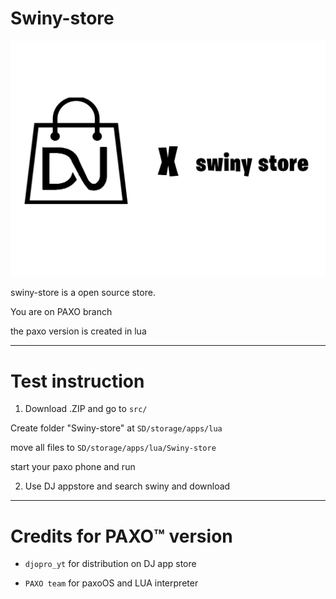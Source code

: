 # Swiny-store

![Logo](docs/swiny-x-dj.png)

 swiny-store is a open source store.

  You are on PAXO branch 

 the paxo version is created in lua

***

# Test instruction 


1. Download .ZIP and go to `src/`

Create folder "Swiny-store" at `SD/storage/apps/lua`

move all files to `SD/storage/apps/lua/Swiny-store`

start your paxo phone and run 

2. Use DJ appstore and search swiny and download

***

# Credits for PAXO™ version

- `djopro_yt` for distribution on DJ app store

- `PAXO team` for paxoOS and LUA interpreter

